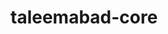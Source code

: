 # taleemabad-core

<!-- Security scan triggered at 2025-09-02 04:50:19 -->

<!-- Security scan triggered at 2025-09-09 05:43:15 -->
